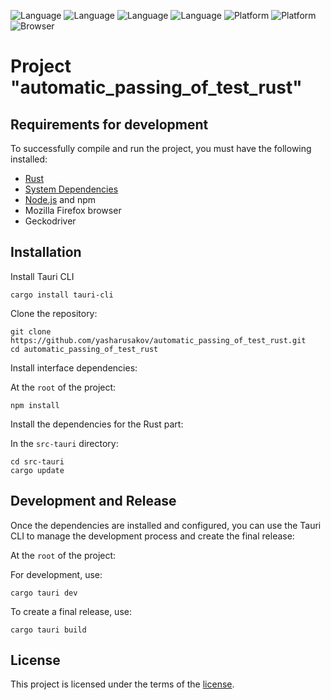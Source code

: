 ![Language]( 	https://img.shields.io/badge/Rust-000000?style=for-the-badge&logo=rust&logoColor=white)
![Language](https://img.shields.io/badge/Node.js-43853D?style=for-the-badge&logo=node.js&logoColor=white)
![Language](https://img.shields.io/badge/TypeScript-007ACC?style=for-the-badge&logo=typescript&logoColor=white)
![Language](https://img.shields.io/badge/React-20232A?style=for-the-badge&logo=react&logoColor=61DAFB)
![Platform](https://img.shields.io/badge/Linux-FCC624?style=for-the-badge&logo=linux&logoColor=black)
![Platform](https://img.shields.io/badge/Windows-0078D6?style=for-the-badge&logo=windows&logoColor=white)
![Browser](https://img.shields.io/badge/Firefox_Browser-FF7139?style=for-the-badge&logo=Firefox-Browser&logoColor=white)
# Project "automatic_passing_of_test_rust"

## Requirements for development

To successfully compile and run the project, you must have the following installed:

- [Rust](https://www.rust-lang.org/tools/install)
- [System Dependencies](https://tauri.app/v1/guides/getting-started/prerequisites/#setting-up-linux)
- [Node.js](https://nodejs.org/) and npm
- Mozilla Firefox browser
- Geckodriver

## Installation

Install Tauri CLI

```shell
cargo install tauri-cli
```

Clone the repository:

```shell
git clone https://github.com/yasharusakov/automatic_passing_of_test_rust.git
cd automatic_passing_of_test_rust
```

Install interface dependencies:

At the `root` of the project:

```shell
npm install
```

Install the dependencies for the Rust part:

In the `src-tauri` directory:

```shell
cd src-tauri
cargo update
```

## Development and Release

Once the dependencies are installed and configured, you can use the Tauri CLI to manage the development process and create the final release:

At the `root` of the project:

For development, use:

```shell
cargo tauri dev
```

To create a final release, use:

```shell
cargo tauri build
```

## License
This project is licensed under the terms of the [license](LICENSE.txt).
